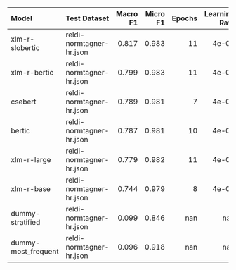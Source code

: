 | Model               | Test Dataset             |   Macro F1 |   Micro F1 |   Epochs |   Learning Rate |
|:--------------------|:-------------------------|-----------:|-----------:|---------:|----------------:|
| xlm-r-slobertic     | reldi-normtagner-hr.json |      0.817 |      0.983 |       11 |           4e-05 |
| xlm-r-bertic        | reldi-normtagner-hr.json |      0.799 |      0.983 |       11 |           4e-05 |
| csebert             | reldi-normtagner-hr.json |      0.789 |      0.981 |        7 |           4e-05 |
| bertic              | reldi-normtagner-hr.json |      0.787 |      0.981 |       10 |           4e-05 |
| xlm-r-large         | reldi-normtagner-hr.json |      0.779 |      0.982 |       11 |           4e-05 |
| xlm-r-base          | reldi-normtagner-hr.json |      0.744 |      0.979 |        8 |           4e-05 |
| dummy-stratified    | reldi-normtagner-hr.json |      0.099 |      0.846 |      nan |         nan     |
| dummy-most_frequent | reldi-normtagner-hr.json |      0.096 |      0.918 |      nan |         nan     |